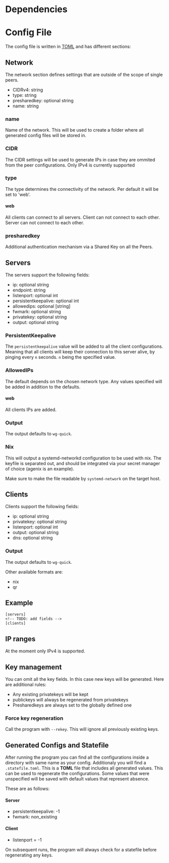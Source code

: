 # Dependencies


# Config File

The config file is written in [TOML](https://toml.io/en/) and has different sections:

## Network

The network section defines settings that are outside of the scope of single
peers.

- CIDRv4: string
- type: string
- presharedkey: optional string
- name: string


### name
Name of the network. This will be used to create a folder where all generated config files will be stored in.

### CIDR

The CIDR settings will be used to generate IPs in case they are ommited from
the peer configurations.
Only IPv4 is currently supported

### type
The type determines the connectivity of the network.
Per default it will be set to 'web'.

#### web

All clients can connect to all servers.
Client can not connect to each other.
Server can not connect to each other.

### presharedkey

Additional authentication mechanism via a Shared Key on all the Peers.

## Servers

The servers support the following fields:
- ip: optional string
- endpoint: string
- listenport: optional int
- persistentkeepalive: optional int
- allowedips: optional [string]
- fwmark: optional  string
- privatekey: optional string
- output: optional string

### PersistentKeepalive
The `persistentkeepalive` value will be added to all the client configurations.
Meaning that all clients will keep their connection to this server alive, by
pinging every `n` seconds. `n` being the specified value.

### AllowedIPs

The default depends on the chosen network type.
Any values specified will be added in addition to the defaults.

#### web
All clients IPs are added.

### Output
The output defaults to `wg-quick`.

### Nix

This will output a systemd-networkd configuration to be used with nix.
The keyfile is separated out, and should be integrated via your secret manager
of choice (agenix is an example).

Make sure to make the file readable by `systemd-network` on the target host.

## Clients
Clients support the following fields:

- ip: optional string
- privatekey: optional string
- listenport: optional int
- output: optional string
- dns: optional string

### Output
The output defaults to `wg-quick`.

Other available formats are:
- nix
- qr

## Example
```
[servers]
<!-- TODO: add fields -->
[clients]
```

## IP ranges
At the moment only IPv4 is supported.

## Key management

You can omit all the key fields. In this case new keys will be generated.
Here are additional rules:

- Any existing privatekeys will be kept
- publickeys will always be regenerated from privatekeys
- Presharedkeys are always set to the globally defined one


### Force key regeneration
Call the program with `--rekey`. This will ignore all previously existing keys.

## Generated Configs and Statefile

After running the program you can find all the configurations inside a directory
with same name as your config.
Additionaly you will find a `.statefile.toml`. This is a
**TOML** file that includes all generated values. This can be used to regenerate
the configurations. Some values that were unspecified will be saved with default
values that represent absence.

These are as follows:

#### Server
- persistentkeepalive: -1
- fwmark: non_existing
 
#### Client
- listenport = -1

On subsequent runs, the program will always check for a statefile before
regenerating any keys.


